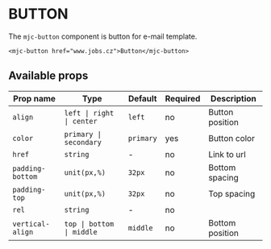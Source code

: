 # BUTTON

The `mjc-button` component is button for e-mail template.

```mjml
<mjc-button href="www.jobs.cz">Button</mjc-button>
```

## Available props

| Prop name        | Type                      | Default   | Required | Description     |
| ---------------- | ------------------------- | --------- | -------- | --------------- |
| `align`          | `left \| right \| center` | `left`    | no       | Button position |
| `color`          | `primary \| secondary`    | `primary` | yes      | Button color    |
| `href`           | `string`                  | -         | no       | Link to url     |
| `padding-bottom` | `unit(px,%)`              | `32px`    | no       | Bottom spacing  |
| `padding-top`    | `unit(px,%)`              | `32px`    | no       | Top spacing     |
| `rel`            | `string`                  | -         | no       |                 |
| `vertical-align` | `top \| bottom \| middle` | `middle`  | no       | Bottom position |
